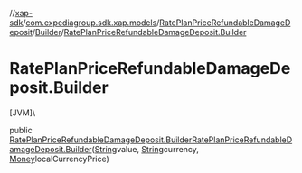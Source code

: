 //[xap-sdk](../../../../index.md)/[com.expediagroup.sdk.xap.models](../../index.md)/[RatePlanPriceRefundableDamageDeposit](../index.md)/[Builder](index.md)/[RatePlanPriceRefundableDamageDeposit.Builder](-rate-plan-price-refundable-damage-deposit.-builder.md)

# RatePlanPriceRefundableDamageDeposit.Builder

[JVM]\

public [RatePlanPriceRefundableDamageDeposit.Builder](index.md)[RatePlanPriceRefundableDamageDeposit.Builder](-rate-plan-price-refundable-damage-deposit.-builder.md)([String](https://docs.oracle.com/javase/8/docs/api/java/lang/String.html)value, [String](https://docs.oracle.com/javase/8/docs/api/java/lang/String.html)currency, [Money](../../-money/index.md)localCurrencyPrice)
